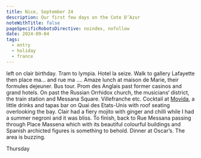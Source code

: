 ```yaml
---
title: Nice, September 24
description: Our first few days on the Cote D’Azur
noteWithTitle: false
pageSpecificRobotsDirective: noindex, nofollow
date: 2024-09-04
tags:
  - entry
  - holiday
  - france
---
```

left on clair birthday. Tram to lympia. Hotel la seize. Walk to gallery Lafayette then place ma… and rue ma …. Amaze lunch at maison de Marie, their formules dejeuner. Bus tour. Prom des Anglais past former casinos and grand hotels. On past the Russian Orrhidox church, the musicians‘ district, the train station and Messana Square. Villefranche etc. Cocktail at [Movida](https://www.movida.today/en/), a little drinks and tapas bar on Quai des Etats-Unis with roof seating overlooking the bay. Clair had a fiery mojito with ginger and chilli while I had a summer negroni and it was bliss. To finish, back to Rue Messana passing through Place Massena which with its beautiful colourful buildings and Spanish archicted figures is something to behold. Dinner at Oscar’s. The area is buzzing. 

Thursday

